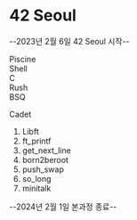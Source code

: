 # 42 Seoul
--2023년 2월 6일 42 Seoul 시작--

Piscine   
  Shell   
  C   
  Rush   
  BSQ   

Cadet
1. Libft
2. ft_printf
3. get_next_line
4. born2beroot
5. push_swap
6. so_long
7. minitalk

--2024년 2월 1일 본과정 종료--
